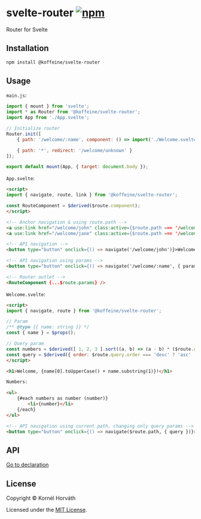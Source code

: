 <h1>
    svelte-router
    <a href="https://www.npmjs.com/package/@koffeine/svelte-router"><img alt="npm" src="https://img.shields.io/npm/v/@koffeine/svelte-router"></a>
</h1>

Router for Svelte

## Installation

```sh
npm install @koffeine/svelte-router
```

## Usage

`main.js`:

```js
import { mount } from 'svelte';
import * as Router from '@koffeine/svelte-router';
import App from './App.svelte';

// Initialize router
Router.init([
    { path: '/welcome/:name', component: () => import('./Welcome.svelte') },

    { path: '*', redirect: '/welcome/unknown' }
]);

export default mount(App, { target: document.body });
```

`App.svelte`:

```html
<script>
import { navigate, route, link } from '@koffeine/svelte-router';

const RouteComponent = $derived($route.component);
</script>

<!-- Anchor navigation & using route.path -->
<a use:link href="/welcome/john" class:active={$route.path === '/welcome/john'}>Welcome John</a> |
<a use:link href="/welcome/jane" class:active={$route.path === '/welcome/jane'}>Welcome Jane</a>

<!-- API navigation -->
<button type="button" onclick={() => navigate('/welcome/john')}>Welcome John</button>

<!-- API navigation using params -->
<button type="button" onclick={() => navigate('/welcome/:name', { params: { name: 'jane' } })}>Welcome Jane</button>

<!-- Router outlet -->
<RouteComponent {...$route.params} />
```

`Welcome.svelte`:

```html
<script>
import { navigate, route } from '@koffeine/svelte-router';

// Param
/** @type {{ name: string }} */
const { name } = $props();

// Query param
const numbers = $derived([ 1, 2, 3 ].sort((a, b) => (a - b) * ($route.query.order === 'desc' ? -1 : 1)));
const query = $derived({ order: $route.query.order === 'desc' ? 'asc' : 'desc' });
</script>

<h1>Welcome, {name[0].toUpperCase() + name.substring(1)}!</h1>

Numbers:

<ul>
    {#each numbers as number (number)}
        <li>{number}</li>
    {/each}
</ul>

<!-- API navigation using current path, changing only query params -->
<button type="button" onclick={() => navigate($route.path, { query })}>Reverse</button>
```

## API

<a href="https://github.com/koffeine/svelte-router/blob/master/types.d.ts">Go to declaration</a>

## License

Copyright © Kornél Horváth

Licensed under the [MIT License](https://raw.githubusercontent.com/koffeine/svelte-router/master/LICENSE).

